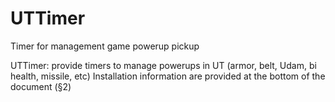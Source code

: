 # UTTimer
Timer for management game powerup pickup

UTTimer: provide timers to manage powerups in UT (armor, belt, Udam, bi health, missile, etc)
Installation information are provided at the bottom of the document (§2)


